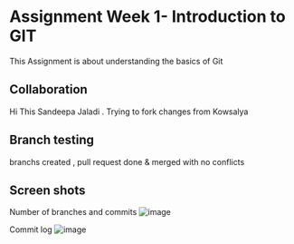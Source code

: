 # Assignment Week 1- Introduction to GIT
This Assignment is about understanding the basics of Git 
## Collaboration
Hi This Sandeepa Jaladi . Trying to fork changes from Kowsalya 
## Branch testing
 branchs created , pull request done & merged with no conflicts
## Screen shots 
 Number of branches and commits 
 ![image](https://user-images.githubusercontent.com/90334123/133137785-52f5b6c4-20ed-4a69-b36a-6489180024be.png)
 
 Commit log
 ![image](https://user-images.githubusercontent.com/90334123/133137829-1dffe75c-df70-457a-bb5e-6fa51235713c.png)

